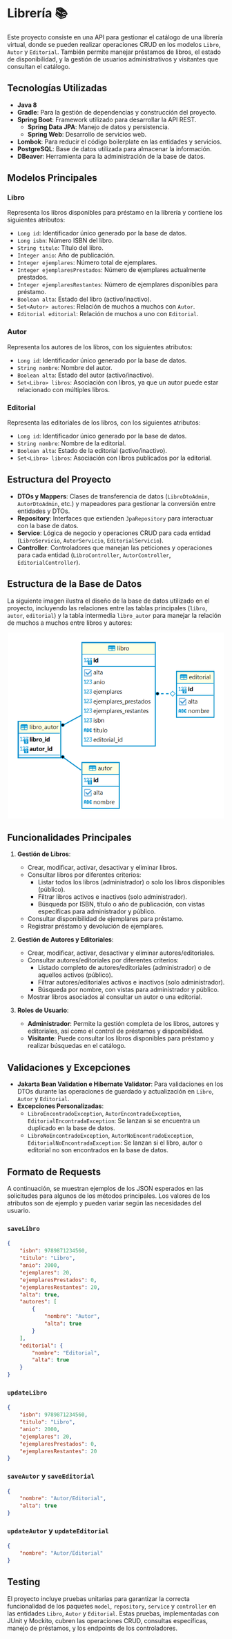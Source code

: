 # Librería 📚

Este proyecto consiste en una API para gestionar el catálogo de una librería virtual, donde se pueden realizar operaciones CRUD en los modelos `Libro`, `Autor` y `Editorial`. También permite manejar préstamos de libros, el estado de disponibilidad, y la gestión de usuarios administrativos y visitantes que consultan el catálogo.

## Tecnologías Utilizadas

- **Java 8**
- **Gradle**: Para la gestión de dependencias y construcción del proyecto.
- **Spring Boot**: Framework utilizado para desarrollar la API REST.
  - **Spring Data JPA**: Manejo de datos y persistencia.
  - **Spring Web**: Desarrollo de servicios web.
- **Lombok**: Para reducir el código boilerplate en las entidades y servicios.
- **PostgreSQL**: Base de datos utilizada para almacenar la información.
- **DBeaver**: Herramienta para la administración de la base de datos.

## Modelos Principales

### Libro

Representa los libros disponibles para préstamo en la librería y contiene los siguientes atributos:

- `Long id`: Identificador único generado por la base de datos.
- `Long isbn`: Número ISBN del libro.
- `String titulo`: Título del libro.
- `Integer anio`: Año de publicación.
- `Integer ejemplares`: Número total de ejemplares.
- `Integer ejemplaresPrestados`: Número de ejemplares actualmente prestados.
- `Integer ejemplaresRestantes`: Número de ejemplares disponibles para préstamo.
- `Boolean alta`: Estado del libro (activo/inactivo).
- `Set<Autor> autores`: Relación de muchos a muchos con `Autor`.
- `Editorial editorial`: Relación de muchos a uno con `Editorial`.

### Autor

Representa los autores de los libros, con los siguientes atributos:

- `Long id`: Identificador único generado por la base de datos.
- `String nombre`: Nombre del autor.
- `Boolean alta`: Estado del autor (activo/inactivo).
- `Set<Libro> libros`:  Asociación con libros, ya que un autor puede estar relacionado con múltiples libros.

### Editorial

Representa las editoriales de los libros, con los siguientes atributos:

- `Long id`: Identificador único generado por la base de datos.
- `String nombre`: Nombre de la editorial.
- `Boolean alta`: Estado de la editorial (activo/inactivo).
- `Set<Libro> libros`: Asociación con libros publicados por la editorial.

## Estructura del Proyecto

- **DTOs y Mappers**: Clases de transferencia de datos (`LibroDtoAdmin`, `AutorDtoAdmin`, etc.) y mapeadores para gestionar la conversión entre entidades y DTOs.
- **Repository**: Interfaces que extienden `JpaRepository` para interactuar con la base de datos.
- **Service**: Lógica de negocio y operaciones CRUD para cada entidad (`LibroServicio`, `AutorServicio`, `EditorialServicio`).
- **Controller**: Controladores que manejan las peticiones y operaciones para cada entidad (`LibroController`, `AutorController`, `EditorialController`).

## Estructura de la Base de Datos

La siguiente imagen ilustra el diseño de la base de datos utilizado en el proyecto, incluyendo las relaciones entre las tablas principales (`libro`, `autor`, `editorial`) y la tabla intermedia `libro_autor` para manejar la relación de muchos a muchos entre libros y autores:

<p align="center">
    <img src="assets/estructura-base-de-datos.png" alt="Estructura de la base de datos">
</p>

## Funcionalidades Principales

1. **Gestión de Libros**:
   - Crear, modificar, activar, desactivar y eliminar libros.
   - Consultar libros por diferentes criterios:
     - Listar todos los libros (administrador) o solo los libros disponibles (público).
     - Filtrar libros activos e inactivos (solo administrador).
     - Búsqueda por ISBN, título o año de publicación, con vistas específicas para administrador y público.
   - Consultar disponibilidad de ejemplares para préstamo.
   - Registrar préstamo y devolución de ejemplares.


2. **Gestión de Autores y Editoriales**:
   - Crear, modificar, activar, desactivar y eliminar autores/editoriales.
   - Consultar autores/editoriales por diferentes criterios:
     - Listado completo de autores/editoriales (administrador) o de aquellos activos (público).
     - Filtrar autores/editoriales activos e inactivos (solo administrador).
     - Búsqueda por nombre, con vistas para administrador y público.
   - Mostrar libros asociados al consultar un autor o una editorial.


3. **Roles de Usuario**:
   - **Administrador**: Permite la gestión completa de los libros, autores y editoriales, así como el control de préstamos y disponibilidad.
   - **Visitante**: Puede consultar los libros disponibles para préstamo y realizar búsquedas en el catálogo.

## Validaciones y Excepciones

- **Jakarta Bean Validation e Hibernate Validator**: Para validaciones en los DTOs durante las operaciones de guardado y actualización en `Libro`, `Autor` y `Editorial`.
- **Excepciones Personalizadas**:
  - `LibroEncontradoException`, `AutorEncontradoException`, `EditorialEncontradaException`: Se lanzan si se encuentra un duplicado en la base de datos.
  - `LibroNoEncontradoException`, `AutorNoEncontradoException`, `EditorialNoEncontradaException`: Se lanzan si el libro, autor o editorial no son encontrados en la base de datos.

## Formato de Requests

A continuación, se muestran ejemplos de los JSON esperados en las solicitudes para algunos de los métodos principales. Los valores de los atributos son de ejemplo y pueden variar según las necesidades del usuario.

### `saveLibro`
```json
{
    "isbn": 9789871234560,
    "titulo": "Libro",
    "anio": 2000,
    "ejemplares": 20,
    "ejemplaresPrestados": 0,
    "ejemplaresRestantes": 20,
    "alta": true,
    "autores": [
        {
            "nombre": "Autor",
            "alta": true
        }
    ],
    "editorial": {
        "nombre": "Editorial",
        "alta": true
    }
}
```

### `updateLibro`
```json
{
    "isbn": 9789871234560,
    "titulo": "Libro",
    "anio": 2000,
    "ejemplares": 20,
    "ejemplaresPrestados": 0,
    "ejemplaresRestantes": 20
}
```

### `saveAutor` y `saveEditorial`
```json
{
    "nombre": "Autor/Editorial",
    "alta": true
}
```

### `updateAutor` y `updateEditorial`
```json
{
    "nombre": "Autor/Editorial"
}
```

## Testing

El proyecto incluye pruebas unitarias para garantizar la correcta funcionalidad de los paquetes `model`, `repository`, `service` y `controller` en las entidades `Libro`, `Autor` y `Editorial`. Estas pruebas, implementadas con JUnit y Mockito, cubren las operaciones CRUD, consultas específicas, manejo de préstamos, y los endpoints de los controladores.